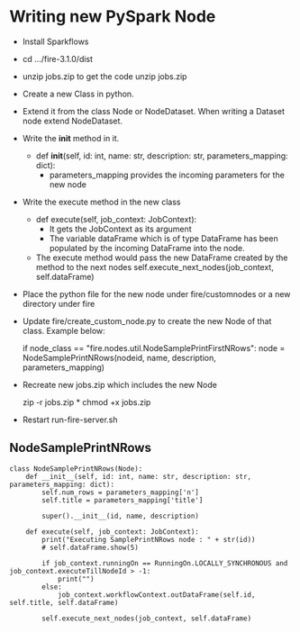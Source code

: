 # Writing new PySpark Node

- Install Sparkflows
- cd .../fire-3.1.0/dist
- unzip jobs.zip to get the code
    unzip jobs.zip

- Create a new Class in python.
- Extend it from the class Node or NodeDataset. When writing a Dataset node extend NodeDataset.

- Write the __init__ method in it.
  - def __init__(self, id: int, name: str, description: str, parameters_mapping: dict):
    - parameters_mapping provides the incoming parameters for the new node

- Write the execute method in the new class
  - def execute(self, job_context: JobContext):
    - It gets the JobContext as its argument
    - The variable dataFrame which is of type DataFrame has been populated by the incoming DataFrame into the node.
  - The execute method would pass the new DataFrame created by the method to the next nodes
    self.execute_next_nodes(job_context, self.dataFrame)

- Place the python file for the new node under fire/customnodes or a new directory under fire
- Update fire/create_custom_node.py to create the new Node of that class. Example below:

    if node_class == "fire.nodes.util.NodeSamplePrintFirstNRows":
        node = NodeSamplePrintNRows(nodeid, name, description, parameters_mapping)

- Recreate new jobs.zip which includes the new Node

    zip -r jobs.zip *
    chmod +x jobs.zip

- Restart run-fire-server.sh

## NodeSamplePrintNRows

```
class NodeSamplePrintNRows(Node):
    def __init__(self, id: int, name: str, description: str, parameters_mapping: dict):
        self.num_rows = parameters_mapping['n']
        self.title = parameters_mapping['title']

        super().__init__(id, name, description)

    def execute(self, job_context: JobContext):
        print("Executing SamplePrintNRows node : " + str(id))
        # self.dataFrame.show(5)

        if job_context.runningOn == RunningOn.LOCALLY_SYNCHRONOUS and job_context.executeTillNodeId > -1:
            print("")
        else:
            job_context.workflowContext.outDataFrame(self.id, self.title, self.dataFrame)

        self.execute_next_nodes(job_context, self.dataFrame)

```


